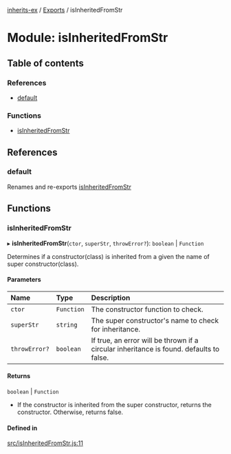 [inherits-ex](../README.md) / [Exports](../modules.md) / isInheritedFromStr

# Module: isInheritedFromStr

## Table of contents

### References

- [default](isInheritedFromStr.md#default)

### Functions

- [isInheritedFromStr](isInheritedFromStr.md#isinheritedfromstr)

## References

### default

Renames and re-exports [isInheritedFromStr](isInheritedFromStr.md#isinheritedfromstr)

## Functions

### isInheritedFromStr

▸ **isInheritedFromStr**(`ctor`, `superStr`, `throwError?`): `boolean` \| `Function`

Determines if a constructor(class) is inherited from a given the name of super constructor(class).

#### Parameters

| Name | Type | Description |
| :------ | :------ | :------ |
| `ctor` | `Function` | The constructor function to check. |
| `superStr` | `string` | The super constructor's name to check for inheritance. |
| `throwError?` | `boolean` | If true, an error will be thrown if a circular inheritance is found. defaults to false. |

#### Returns

`boolean` \| `Function`

- If the constructor is inherited from the super constructor, returns the constructor.
  Otherwise, returns false.

#### Defined in

[src/isInheritedFromStr.js:11](https://github.com/snowyu/inherits-ex.js/blob/c5e1b22/src/isInheritedFromStr.js#L11)

